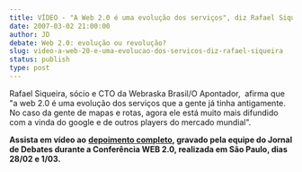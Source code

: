 ```yaml
---
title: VÍDEO - "A Web 2.0 é uma evolução dos serviços", diz Rafael Siqueira
date: 2007-03-02 21:00:00
author: JD
debate: Web 2.0: evolução ou revolução?
slug: video-a-web-20-e-uma-evolucao-dos-servicos-diz-rafael-siqueira
status: publish 
type: post
---
```


Rafael Siqueira, sócio e CTO da Webraska Brasil/O Apontador,  afirma que "a web 2.0 é uma
evolução dos serviços que a gente já
tinha antigamente. No caso da gente de mapas e rotas, agora ele está
muito mais difundido com a vinda do google e de outros players do
mercado mundial".

  
  


**Assista em vídeo ao** [**depoimento completo**](http://www.youtube.com/watch?v=TMifD7RETXY)**, gravado pela equipe do Jornal de Debates durante a Conferência WEB 2.0, realizada em São Paulo, dias 28/02 e 1/03.**  
  




